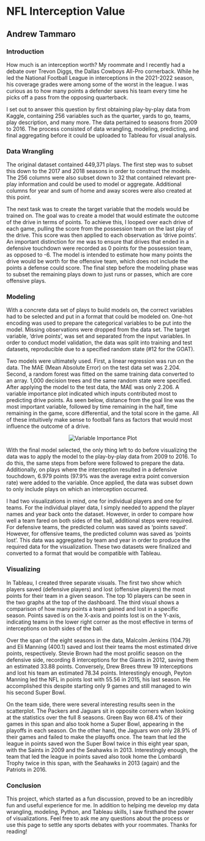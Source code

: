 # NFL Interception Value
## Andrew Tammaro

### Introduction
How much is an interception worth? My roommate and I recently had a debate over Trevon Diggs, the Dallas Cowboys All-Pro cornerback. While he led the National Football League in interceptions in the 2021-2022 season, his coverage grades were among some of the worst in the league. I was curious as to how many points a defender saves his team every time he picks off a pass from the opposing quarterback.

I set out to answer this question by first obtaining play-by-play data from Kaggle, containing 256 variables such as the quarter, yards to go, teams, play description, and many more. The data pertained to seasons from 2009 to 2016. The process consisted of data wrangling, modeling, predicting, and final aggregating before it could be uploaded to Tableau for visual analysis.


### Data Wrangling
The original dataset contained 449,371 plays. The first step was to subset this down to the 2017 and 2018 seasons in order to construct the models. The 256 columns were also subset down to 32 that contained relevant pre-play information and could be used to model or aggregate. Additional columns for year and sum of home and away scores were also created at this point.

The next task was to create the target variable that the models would be trained on. The goal was to create a model that would estimate the outcome of the drive in terms of points. To achieve this, I looped over each drive of each game, pulling the score from the possession team on the last play of the drive. This score was then applied to each observation as ‘drive points’. An important distinction for me was to ensure that drives that ended in a defensive touchdown were recorded as 0 points for the possession team, as opposed to -6. The model is intended to estimate how many points the drive would be worth for the offensive team, which does not include the points a defense could score. The final step before the modeling phase was to subset the remaining plays down to just runs or passes, which are core offensive plays.


### Modeling
With a concrete data set of plays to build models on, the correct variables had to be selected and put in a format that could be modeled on. One-hot encoding was used to prepare the categorical variables to be put into the model. Missing observations were dropped from the data set. The target variable, ‘drive points’, was set and separated from the input variables. In order to conduct model validation, the data was split into training and test datasets, reproducible due to a specified random state (#12 for the GOAT).

Two models were ultimately used. First, a linear regression was run on the data. The MAE (Mean Absolute Error) on the test data set was 2.204. Second, a random forest was fitted on the same training data converted to an array. 1,000 decision trees and the same random state were specified. After applying the model to the test data, the MAE was only 2.206. A variable importance plot indicated which inputs contributed most to predicting drive points. As seen below, distance from the goal line was the most important variable, followed by time remaining in the half, time remaining in the game, score differential, and the total score in the game. All of these intuitively make sense to football fans as factors that would most influence the outcome of a drive.

<p align="center">
  <img src="https://user-images.githubusercontent.com/86579251/151810782-4cc478ec-1a25-4ab9-8e7c-8098528b37a7.png" alt="Variable Importance Plot"/>
</p>

With the final model selected, the only thing left to do before visualizing the data was to apply the model to the play-by-play data from 2009 to 2016. To do this, the same steps from before were followed to prepare the data. Additionally, on plays where the interception resulted in a defensive touchdown, 6.979 points (97.9% was the average extra point conversion rate) were added to the variable. Once applied, the data was subset down to only include plays on which an interception occurred.

I had two visualizations in mind, one for individual players and one for teams. For the individual player data, I simply needed to append the player names and year back onto the dataset. However, in order to compare how well a team fared on both sides of the ball, additional steps were required. For defensive teams, the predicted column was saved as ‘points saved’. However, for offensive teams, the predicted column was saved as ‘points lost’. This data was aggregated by team and year in order to produce the required data for the visualization. These two datasets were finalized and converted to a format that would be compatible with Tableau.


### Visualizing
In Tableau, I created three separate visuals. The first two show which players saved (defensive players) and lost (offensive players) the most points for their team in a given season. The top 10 players can be seen in the two graphs at the top of the dashboard. The third visual shows a comparison of how many points a team gained and lost in a specific season. Points saved is on the X-axis and points lost is on the Y-axis, indicating teams in the lower right corner as the most effective in terms of interceptions on both sides of the ball.


<div class='tableauPlaceholder' id='viz1643643307264' style='position: relative'><object class='tableauViz'  style='display:none;'><param name='host_url' value='https%3A%2F%2Fpublic.tableau.com%2F' /> <param name='embed_code_version' value='3' /> <param name='site_root' value='' /><param name='name' value='SideProject-Interceptions&#47;Dashboard1' /><param name='tabs' value='no' /><param name='toolbar' value='yes' /><param name='animate_transition' value='yes' /><param name='display_static_image' value='yes' /><param name='display_spinner' value='yes' /><param name='display_overlay' value='yes' /><param name='display_count' value='yes' /><param name='language' value='en-US' /><param name='filter' value='publish=yes' /></object></div>                <script type='text/javascript'>                    var divElement = document.getElementById('viz1643643307264');                    var vizElement = divElement.getElementsByTagName('object')[0];                    if ( divElement.offsetWidth > 800 ) { vizElement.style.width='100%';vizElement.style.height=(divElement.offsetWidth*0.75)+'px';} else if ( divElement.offsetWidth > 500 ) { vizElement.style.width='100%';vizElement.style.height=(divElement.offsetWidth*0.75)+'px';} else { vizElement.style.width='100%';vizElement.style.height='1027px';}                     var scriptElement = document.createElement('script');                    scriptElement.src = 'https://public.tableau.com/javascripts/api/viz_v1.js';                    vizElement.parentNode.insertBefore(scriptElement, vizElement);                </script>

Over the span of the eight seasons in the data, Malcolm Jenkins (104.79) and Eli Manning (400.1) saved and lost their teams the most estimated drive points, respectively. Stevie Brown had the most prolific season on the defensive side, recording 8 interceptions for the Giants in 2012, saving them an estimated 33.88 points. Conversely, Drew Brees threw 19 interceptions and lost his team an estimated 78.34 points. Interestingly enough, Peyton Manning led the NFL in points lost with 55.56 in 2015, his last season. He accomplished this despite starting only 9 games and still managed to win his second Super Bowl.

On the team side, there were several interesting results seen in the scatterplot. The Packers and Jaguars sit in opposite corners when looking at the statistics over the full 8 seasons. Green Bay won 68.4% of their games in this span and also took home a Super Bowl, appearing in the playoffs in each season. On the other hand, the Jaguars won only 28.9% of their games and failed to make the playoffs once. The team that led the league in points saved won the Super Bowl twice in this eight year span, with the Saints in 2009 and the Seahawks in 2013. Interestingly enough, the team that led the league in points saved also took home the Lombardi Trophy twice in this span, with the Seahawks in 2013 (again) and the Patriots in 2016.


### Conclusion
This project, which started as a fun discussion, proved to be an incredibly fun and useful experience for me. In addition to helping me develop my data wrangling, modeling, Python, and Tableau skills, I saw firsthand the power of visualizations. Feel free to ask me any questions about the process or use this page to settle any sports debates with your roommates. Thanks for reading!

